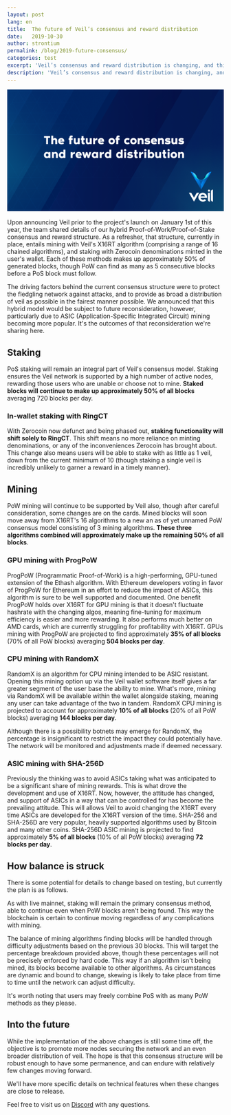 ```yaml
---
layout: post
lang: en
title:  The future of Veil’s consensus and reward distribution
date:   2019-10-30
author: strontium
permalink: /blog/2019-future-consensus/
categories: test
excerpt: 'Veil’s consensus and reward distribution is changing, and this article discusses the rational.'
description: 'Veil’s consensus and reward distribution is changing, and this article discusses the rational.'
---
```


![](/uploads/blog/2019-10-29-consensus.png)

Upon announcing Veil prior to the project's launch on January 1st of this year, the team shared details of our hybrid Proof-of-Work/Proof-of-Stake consensus and reward structure. As a refresher, that structure, currently in place, entails mining with Veil's X16RT algorithm (comprising a range of 16 chained algorithms), and staking with Zerocoin denominations minted in the user's wallet. Each of these methods makes up approximately 50% of generated blocks, though PoW can find as many as 5 consecutive blocks before a PoS block must follow.

The driving factors behind the current consensus structure were to protect the fledgling network against attacks, and to provide as broad a distribution of veil as possible in the fairest manner possible. We announced that this hybrid model would be subject to future reconsideration, however, particularly due to ASIC (Application-Specific Integrated Circuit) mining becoming more popular. It's the outcomes of that reconsideration we're sharing here.

## Staking

PoS staking will remain an integral part of Veil's consensus model. Staking ensures the Veil network is supported by a high number of active nodes, rewarding those users who are unable or choose not to mine. **Staked blocks will continue to make up approximately 50% of all blocks** averaging 720 blocks per day.

### In-wallet staking with RingCT

With Zerocoin now defunct and being phased out, **staking functionality will shift solely to RingCT**. This shift means no more reliance on minting denominations, or any of the inconveniences Zerocoin has brought about. This change also means users will be able to stake with as little as 1 veil, down from the current minimum of 10 (though staking a single veil is incredibly unlikely to garner a reward in a timely manner).

## Mining

PoW mining will continue to be supported by Veil also, though after careful consideration, some changes are on the cards. Mined blocks will soon move away from X16RT's 16 algorithms to a new an as of yet unnamed PoW consensus model consisting of 3 mining algorithms. **These three algorithms combined will approximately make up the remaining 50% of all blocks**.

### GPU mining with ProgPoW

ProgPoW (Programmatic Proof-of-Work) is a high-performing, GPU-tuned extension of the Ethash algorithm. With Ethereum developers voting in favor of ProgPoW for Ethereum in an effort to reduce the impact of ASICs, this algorithm is sure to be well supported and documented. One benefit ProgPoW holds over X16RT for GPU mining is that it doesn't fluctuate hashrate with the changing algos, meaning fine-tuning for maximum efficiency is easier and more rewarding. It also performs much better on AMD cards, which are currently struggling for profitability with X16RT. GPUs mining with ProgPoW are projected to find approximately **35% of all blocks** (70% of all PoW blocks) averaging **504 blocks per day**.

### CPU mining with RandomX

RandomX is an algorithm for CPU mining intended to be ASIC resistant. Opening this mining option up via the Veil wallet software itself gives a far greater segment of the user base the ability to mine. What's more, mining via RandomX will be available within the wallet alongside staking, meaning any user can take advantage of the two in tandem. RandomX CPU mining is projected to account for approximately **10% of all blocks** (20% of all PoW blocks) averaging **144 blocks per day**.

Although there is a possibility botnets may emerge for RandomX, the percentage is insignificant to restrict the impact they could potentially have. The network will be monitored and adjustments made if deemed necessary.

### ASIC mining with SHA-256D

Previously the thinking was to avoid ASICs taking what was anticipated to be a significant share of mining rewards. This is what drove the development and use of X16RT. Now, however, the attitude has changed, and support of ASICs in a way that can be controlled for has become the prevailing attitude. This will allows Veil to avoid changing the X16RT every time ASICs are developed for the X16RT version of the time. SHA-256 and SHA-256D are very popular, heavily supported algorithms used by Bitcoin and many other coins. SHA-256D ASIC mining is projected to find approximately **5% of all blocks** (10% of all PoW blocks) averaging **72 blocks per day**.

## How balance is struck

There is some potential for details to change based on testing, but currently the plan is as follows.

As with live mainnet, staking will remain the primary consensus method, able to continue even when PoW blocks aren't being found. This way the blockchain is certain to continue moving regardless of any complications with mining.

The balance of mining algorithms finding blocks will be handled through difficulty adjustments based on the previous 30 blocks. This will target the percentage breakdown provided above, though these percentages will not be precisely enforced by hard code. This way if an algorithm isn't being mined, its blocks become available to other algorithms. As circumstances are dynamic and bound to change, skewing is likely to take place from time to time until the network can adjust difficulty.

It's worth noting that users may freely combine PoS with as many PoW methods as they please.

## Into the future

While the implementation of the above changes is still some time off, the objective is to promote more nodes securing the network and an even broader distribution of veil. The hope is that this consensus structure will be robust enough to have some permanence, and can endure with relatively few changes moving forward.

We'll have more specific details on technical features when these changes are close to release.

Feel free to visit us on [Discord](https://discord.veil-project.com/) with any questions.